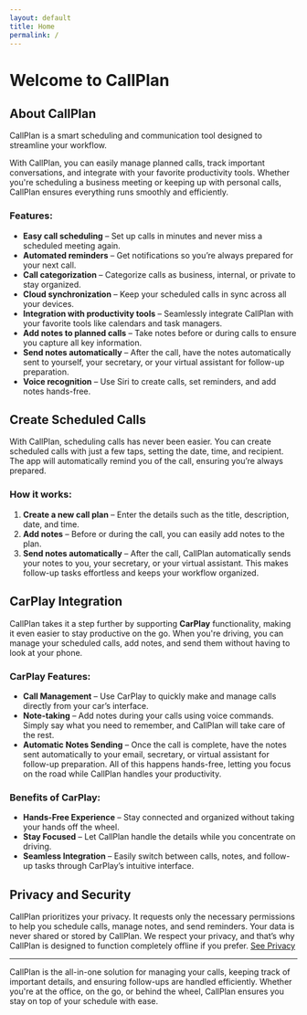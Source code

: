 ```yaml
---
layout: default
title: Home
permalink: /
---
```

# Welcome to CallPlan

## About CallPlan

CallPlan is a smart scheduling and communication tool designed to streamline your workflow.

With CallPlan, you can easily manage planned calls, track important conversations, and integrate with your favorite productivity tools. Whether you're scheduling a business meeting or keeping up with personal calls, CallPlan ensures everything runs smoothly and efficiently.

### Features:

- **Easy call scheduling** – Set up calls in minutes and never miss a scheduled meeting again.
- **Automated reminders** – Get notifications so you’re always prepared for your next call.
- **Call categorization** – Categorize calls as business, internal, or private to stay organized.
- **Cloud synchronization** – Keep your scheduled calls in sync across all your devices.
- **Integration with productivity tools** – Seamlessly integrate CallPlan with your favorite tools like calendars and task managers.
- **Add notes to planned calls** – Take notes before or during calls to ensure you capture all key information.
- **Send notes automatically** – After the call, have the notes automatically sent to yourself, your secretary, or your virtual assistant for follow-up preparation.
- **Voice recognition** – Use Siri to create calls, set reminders, and add notes hands-free.

## Create Scheduled Calls

With CallPlan, scheduling calls has never been easier. You can create scheduled calls with just a few taps, setting the date, time, and recipient. The app will automatically remind you of the call, ensuring you’re always prepared.

### How it works:
1. **Create a new call plan** – Enter the details such as the title, description, date, and time.
2. **Add notes** – Before or during the call, you can easily add notes to the plan.
3. **Send notes automatically** – After the call, CallPlan automatically sends your notes to you, your secretary, or your virtual assistant. This makes follow-up tasks effortless and keeps your workflow organized.

## CarPlay Integration

CallPlan takes it a step further by supporting **CarPlay** functionality, making it even easier to stay productive on the go. When you're driving, you can manage your scheduled calls, add notes, and send them without having to look at your phone.

### CarPlay Features:

- **Call Management** – Use CarPlay to quickly make and manage calls directly from your car’s interface.
- **Note-taking** – Add notes during your calls using voice commands. Simply say what you need to remember, and CallPlan will take care of the rest.
- **Automatic Notes Sending** – Once the call is complete, have the notes sent automatically to your email, secretary, or virtual assistant for follow-up preparation. All of this happens hands-free, letting you focus on the road while CallPlan handles your productivity.

### Benefits of CarPlay:
- **Hands-Free Experience** – Stay connected and organized without taking your hands off the wheel.
- **Stay Focused** – Let CallPlan handle the details while you concentrate on driving.
- **Seamless Integration** – Easily switch between calls, notes, and follow-up tasks through CarPlay’s intuitive interface.

## Privacy and Security

CallPlan prioritizes your privacy. It requests only the necessary permissions to help you schedule calls, manage notes, and send reminders. Your data is never shared or stored by CallPlan. We respect your privacy, and that’s why CallPlan is designed to function completely offline if you prefer. [See Privacy](/privacy/)

---

CallPlan is the all-in-one solution for managing your calls, keeping track of important details, and ensuring follow-ups are handled efficiently. Whether you're at the office, on the go, or behind the wheel, CallPlan ensures you stay on top of your schedule with ease.
